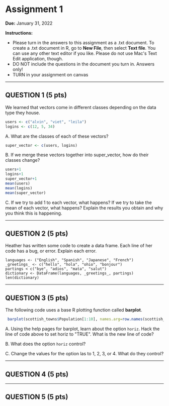 # Assignment 1

**Due:** January 31, 2022

**Instructions:** 
  * Please turn in the answers to this assignment as a .txt document. To create a .txt document in R, go to **New File**, then select **Text file**. You can use any other text editor if you like. Please do not use Mac's Text Edit application, though.
  * DO NOT include the questions in the document you turn in. Answers only!
  * TURN in your assignment on canvas

-----

## QUESTION 1 (5 pts)

We learned that vectors come in different classes depending on the data type they house. 

```r
users <- c("alvin", "viet", "leila")
logins <- c(12, 5, 34)
```

A. What are the classes of each of these vectors? 

```r
super_vector <- c(users, logins)
```

B. If we merge these vectors together into super_vector, how do their classes change? 

```r
users+1
logins+1
super_vector+1
mean(users)
mean(logins)
mean(super_vector)
```

C. If we try to add 1 to each vector, what happens? If we try to take the mean of each vector, what happens? Explain the results you obtain and why you think this is happening.


-----

## QUESTION 2 (5 pts)

Heather has written some code to create a data frame. Each line of her code has a bug, or error. Explain each error. 

```
languages <- ("English", "Spanish", "Japanese", "French")
_greetings_ <- c("hello", "hola", "ohio", "bonjour")
partings < c("bye", "adios", "mata", "salut")
dictionary <- DataFrame(languages, _greetings_, partings)
len(dictionary)

```

-----

## QUESTION 3 (5 pts)

The following code uses a base R plotting function called **barplot**. 

```r
 barplot(scottish_towns$Population[1:10], names.arg=row.names(scottish_towns)[1:10], las = 2)
 ```

A. Using the help pages for barplot, learn about the option `horiz`. Hack the line of code above to set horiz to "TRUE". What is the new line of code?

B. What does the option `horiz` control?

C. Change the values for the option las to 1, 2, 3, or 4. What do they control?


-----

## QUESTION 4 (5 pts)



-----

## QUESTION 5 (5 pts)

